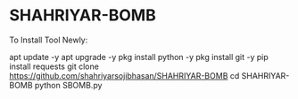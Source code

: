 # SHAHRIYAR-BOMB
To Install Tool Newly:

apt update -y
apt upgrade -y
pkg install python -y
pkg install git -y
pip install requests
git clone https://github.com/shahriyarsojibhasan/SHAHRIYAR-BOMB
cd SHAHRIYAR-BOMB
python SBOMB.py
